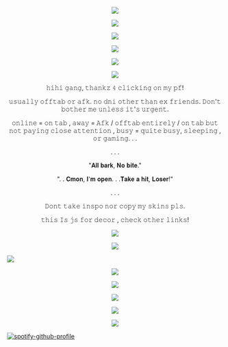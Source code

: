 <p align="center">  <p align="center"><img src="https://files.catbox.moe/k3fyl3.png"/></p           

<p align="center">
  
<p align="center">  <p align="center"><img src="https://files.catbox.moe/32o0mt.gif"/></p           
<p align="center"> <p align="center"><img src="https://files.catbox.moe/zbrkmu.png"/></p    
<p align="center">
<p align="center"><img src="https://files.catbox.moe/gbpcjh.gif"/></p

<p align="center">

<p align="center"><img src="https://files.catbox.moe/hq7cog.gif"/></p<p align="center"><p 

<p align="center"><img src="https://files.catbox.moe/gbpcjh.gif"/></p

                                                                    
<p align="center"> <p align="center"> 𝚑𝚒𝚑𝚒 𝚐𝚊𝚗𝚐, 𝚝𝚑𝚊𝚗𝚔𝚣 𝟺 𝚌𝚕𝚒𝚌𝚔𝚒𝚗𝚐 𝚘𝚗 𝚖𝚢 𝚙𝚏!
<p align="center"> 𝚞𝚜𝚞𝚊𝚕𝚕𝚢 𝚘𝚏𝚏𝚝𝚊𝚋 𝚘𝚛 𝚊𝚏𝚔.
𝚗𝚘 𝚍𝚗𝚒 𝚘𝚝𝚑𝚎𝚛 𝚝𝚑𝚊𝚗 𝚎𝚡 𝚏𝚛𝚒𝚎𝚗𝚍𝚜. 𝙳𝚘𝚗'𝚝 𝚋𝚘𝚝𝚑𝚎𝚛 𝚖𝚎 𝚞𝚗𝚕𝚎𝚜𝚜 𝚒𝚝'𝚜 𝚞𝚛𝚐𝚎𝚗𝚝. 

<p align="center"> 𝚘𝚗𝚕𝚒𝚗𝚎 = 𝚘𝚗 𝚝𝚊𝚋 , 𝚊𝚠𝚊𝚢 = 𝙰𝚏𝚔 / 𝚘𝚏𝚏𝚝𝚊𝚋 𝚎𝚗𝚝𝚒𝚛𝚎𝚕𝚢 / 𝚘𝚗 𝚝𝚊𝚋 𝚋𝚞𝚝 𝚗𝚘𝚝 𝚙𝚊𝚢𝚒𝚗𝚐 𝚌𝚕𝚘𝚜𝚎 𝚊𝚝𝚝𝚎𝚗𝚝𝚒𝚘𝚗 , 𝚋𝚞𝚜𝚢 = 𝚚𝚞𝚒𝚝𝚎 𝚋𝚞𝚜𝚢, 𝚜𝚕𝚎𝚎𝚙𝚒𝚗𝚐 , 𝚘𝚛 𝚐𝚊𝚖𝚒𝚗𝚐. . .  <p align="center"> 

<p align="center">
  . . .
<p align="center"> 

<p align="center"> "𝐀𝐥𝐥 𝐛𝐚𝐫𝐤, 𝐍𝐨 𝐛𝐢𝐭𝐞." <p align="center"> 

<p align="center"> 
". . 𝐂𝐦𝐨𝐧, 𝐈'𝐦 𝐨𝐩𝐞𝐧. . .𝐓𝐚𝐤𝐞 𝐚 𝐡𝐢𝐭, 𝐋𝐨𝐬𝐞𝐫!" <p align="center"> 

<p align="center">
  . . .
<p align="center">
  
<p align="center"> 
  
<p align="center"> 𝙳𝚘𝚗𝚝 𝚝𝚊𝚔𝚎 𝚒𝚗𝚜𝚙𝚘 𝚗𝚘𝚛 𝚌𝚘𝚙𝚢 𝚖𝚢 𝚜𝚔𝚒𝚗𝚜 𝚙𝚕𝚜.<p align="center">
    𝚝𝚑𝚒𝚜 𝙸𝚜 𝚓𝚜 𝚏𝚘𝚛 𝚍𝚎𝚌𝚘𝚛 , 𝚌𝚑𝚎𝚌𝚔 𝚘𝚝𝚑𝚎𝚛 𝚕𝚒𝚗𝚔𝚜!
<p align="center"> <p align="center"> 

<p align="center"><img src="https://files.catbox.moe/lwk6li.png"/></p       
                                                                    
<p align="center"> <p align="center"><img src="https://files.catbox.moe/dqwvg3.png"/></p

<p align="center"><img src="https://files.catbox.moe/lwk6li.png"/></p   
                                                                    
<p align="center">
                                                                                                
<p align="center"> <p align="center"><img src="https://files.catbox.moe/nd4umk.jpg"/></p   
<p align="center">
<p align="center"><img src="https://files.catbox.moe/gbpcjh.gif"/></p 
<p align="center"> <p align="center"><img src="https://files.catbox.moe/rgja3z.jpg"/></p <p align="center">

<p align="center"> <p align="center"><img src="https://files.catbox.moe/32o0mt.gif"/></p    

<p align="center">  <p align="center"><img src="https://files.catbox.moe/gs6jsv.png"/></p   

                                                                                        
 [![spotify-github-profile](https://spotify-github-profile.kittinanx.com/api/view?uid=31wakv67kavo6wptxfixhbdnkwam&cover_image=true&theme=default&show_offline=false&background_color=121212&interchange=false)](https://github.com/kittinan/spotify-github-profile)

